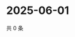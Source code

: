 # 2025-06-01

共 0 条

<!-- BEGIN ZHIHUVIDEO -->
<!-- 最后更新时间 Sun Jun 01 2025 11:26:07 GMT+0800 (China Standard Time) -->

<!-- END ZHIHUVIDEO -->
